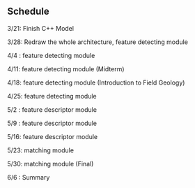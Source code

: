 ## Schedule ##
3/21: Finish C++ Model

3/28: Redraw the whole architecture, feature detecting module

4/4 : feature detecting module

4/11: feature detecting module (Midterm)

4/18: feature detecting module (Introduction to Field Geology)

4/25: feature detecting module

5/2 : feature descriptor module

5/9 : feature descriptor module

5/16: feature descriptor module

5/23: matching module

5/30: matching module (Final)

6/6 : Summary

